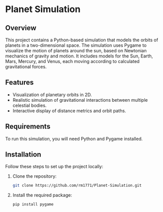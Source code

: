 # Planet Simulation

## Overview
This project contains a Python-based simulation that models the orbits of planets in a two-dimensional space. The simulation uses Pygame to visualize the motion of planets around the sun, based on Newtonian mechanics of gravity and motion. It includes models for the Sun, Earth, Mars, Mercury, and Venus, each moving according to calculated gravitational forces.

## Features
- Visualization of planetary orbits in 2D.
- Realistic simulation of gravitational interactions between multiple celestial bodies.
- Interactive display of distance metrics and orbit paths.

## Requirements
To run this simulation, you will need Python and Pygame installed.
## Installation
Follow these steps to set up the project locally:
1. Clone the repository:
   ```bash
   git clone https://github.com/rm1771/Planet-Simulation.git
2. Install the required package:
   ```bash
   pip install pygame

